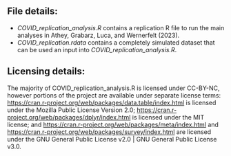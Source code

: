 ## File details:
* _COVID_replication_analysis.R_ contains a replication R file to run the main analyses in Athey, Grabarz, Luca, and Wernerfelt (2023).
* _COVID_replication.rdata_ contains a completely simulated dataset that can be used an input into _COVID_replication_analysis.R_.

## Licensing details: 
The majority of COVID_replication_analysis.R is licensed under CC-BY-NC, however portions of the project are available under separate license terms: https://cran.r-project.org/web/packages/data.table/index.html is licensed under the Mozilla Public License Version 2.0; https://cran.r-project.org/web/packages/dplyr/index.html is licensed under the MIT license; and https://cran.r-project.org/web/packages/meta/index.html and https://cran.r-project.org/web/packages/survey/index.html are licensed under the GNU General Public License v2.0 | GNU General Public License v3.0.
